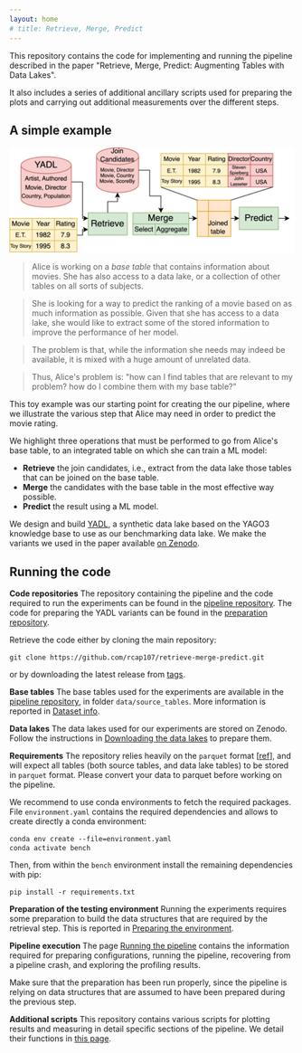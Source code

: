 ```yaml
---
layout: home
# title: Retrieve, Merge, Predict
---
```

This repository contains the code for implementing and running the pipeline 
described in the paper "Retrieve, Merge, Predict: Augmenting Tables with Data Lakes".

It also includes a series of additional ancillary scripts used for preparing the plots
and carrying out additional measurements over the different steps. 

## A simple example

![pipeline](/assets/img/benchmark-pipeline-v6.png)
<!-- ![alice-example](/assets/img/alice-example.drawio.png) -->

> Alice is working on a *base table* that contains information about movies. She has also access to a data lake, or a collection 
> of other tables on all sorts of subjects. 

> She is looking for a way to predict the ranking of a movie based on as much information as possible. Given that she has
> access to a data lake, she would like to extract some of the stored information to improve the performance of her model. 

> The problem is that, while the information she needs may indeed be available, it is mixed with a huge amount of unrelated
> data. 

> Thus, Alice's problem is: "how can I find tables that are relevant to my problem? how do I combine them with my base table?"

This toy example was our starting point for creating the our pipeline, where we illustrate the various step that 
Alice may need in order to predict the movie rating. 

We highlight three operations that must be performed to go from Alice's base table, to an integrated table on which she
can train a ML model:
- **Retrieve** the join candidates, i.e., extract from the data lake those tables that can be joined on the base table.
- **Merge** the candidates with the base table in the most effective way possible.
- **Predict** the result using a ML model. 

We design and build [YADL](https://github.com/rcap107/YADL), a synthetic data lake based on the YAGO3 knowledge base to 
use as our benchmarking data lake. We make the variants we used in the paper available [on Zenodo](https://zenodo.org/doi/10.5281/zenodo.10600047).

## Running the code

**Code repositories**
The repository containing the pipeline and the code required to run the experiments 
can be found in the [pipeline repository][pipeline_repo].
The code for preparing the YADL variants can be found in the [preparation repository][prepare_repo]. 

Retrieve the code either by cloning the main repository:
```
git clone https://github.com/rcap107/retrieve-merge-predict.git
```
or by downloading the latest release from [tags](https://github.com/rcap107/retrieve-merge-predict/tags). 

**Base tables**
The base tables used for the experiments are available in the [pipeline repository][pipeline_repo], in folder `data/source_tables`. More information is reported in [Dataset info](docs/datasets). 

**Data lakes**
The data lakes used for our experiments are stored on Zenodo. Follow the instructions in [Downloading the data lakes](docs/resources) to prepare them. 

**Requirements** 
The repository relies heavily on the `parquet` format [[ref](https://parquet.apache.org/docs/file-format/)], and will expect all tables (both source tables, and data lake
tables) to be stored in `parquet` format. Please convert your data to parquet before working on the pipeline. 

We recommend to use conda environments to fetch the required packages. File `environment.yaml` contains the
required dependencies and allows to create directly a conda environment:
```
conda env create --file=environment.yaml
conda activate bench
```
Then, from within the `bench` environment install the remaining dependencies with pip:
```
pip install -r requirements.txt
```

**Preparation of the testing environment**
Running the experiments requires some preparation to build the data structures that are required by the retrieval step. This is reported in [Preparing the environment](docs/preparation). 

**Pipeline execution**
The page [Running the pipeline](docs/execution) contains the information required for preparing configurations, running the pipeline, recovering from a pipeline crash, and exploring the profiling results. 

Make sure that the preparation has been run properly, since the pipeline is relying on data structures that are assumed to have been prepared during the previous step. 

**Additional scripts**
This repository contains various scripts for plotting results and measuring 
in detail specific sections of the pipeline. We detail their functions in 
[this page](docs/additional_scripts). 


<!-- ## [Experimental results](docs/results) -->



[zenodo_link]: https://zenodo.org/doi/10.5281/zenodo.10600047
[prepare_repo]: https://github.com/rcap107/YADL
[pipeline_repo]: https://github.com/rcap107/retrieve-merge-predict